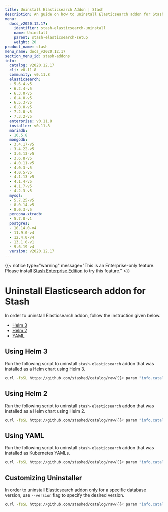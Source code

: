 ```yaml
---
title: Uninstall Elasticsearch Addon | Stash
description: An guide on how to uninstall Elasticsearch addon for Stash
menu:
  docs_v2020.12.17:
    identifier: stash-elasticsearch-uninstall
    name: Uninstall
    parent: stash-elasticsearch-setup
    weight: 20
product_name: stash
menu_name: docs_v2020.12.17
section_menu_id: stash-addons
info:
  catalog: v2020.12.17
  cli: v0.11.8
  community: v0.11.8
  elasticsearch:
  - 5.6.4-v5
  - 6.2.4-v5
  - 6.3.0-v5
  - 6.4.0-v5
  - 6.5.3-v5
  - 6.8.0-v5
  - 7.2.0-v5
  - 7.3.2-v5
  enterprise: v0.11.8
  installer: v0.11.8
  mariadb:
  - 10.5.8
  mongodb:
  - 3.4.17-v5
  - 3.4.22-v5
  - 3.6.13-v5
  - 3.6.8-v5
  - 4.0.11-v5
  - 4.0.3-v5
  - 4.0.5-v5
  - 4.1.13-v5
  - 4.1.4-v5
  - 4.1.7-v5
  - 4.2.3-v5
  mysql:
  - 5.7.25-v5
  - 8.0.14-v5
  - 8.0.3-v5
  percona-xtradb:
  - 5.7.0-v1
  postgres:
  - 10.14.0-v4
  - 11.9.0-v4
  - 12.4.0-v4
  - 13.1.0-v1
  - 9.6.19-v4
  version: v2020.12.17
---
```


{{< notice type="warning" message="This is an Enterprise-only feature. Please install [Stash Enterprise Edition](/docs/v2020.12.17/setup/install/enterprise) to try this feature." >}}

# Uninstall Elasticsearch addon for Stash

In order to uninstall Elasticsearch addon, follow the instruction given below.

<ul class="nav nav-tabs" id="installerTab" role="tablist">
  <li class="nav-item">
    <a class="nav-link active" id="helm3-tab" data-toggle="tab" href="#helm3" role="tab" aria-controls="helm3" aria-selected="true">Helm 3</a>
  </li>
  <li class="nav-item">
    <a class="nav-link" id="helm2-tab" data-toggle="tab" href="#helm2" role="tab" aria-controls="helm2" aria-selected="false">Helm 2</a>
  </li>
  <li class="nav-item">
    <a class="nav-link" id="script-tab" data-toggle="tab" href="#script" role="tab" aria-controls="script" aria-selected="false">YAML</a>
  </li>
</ul>
<div class="tab-content" id="installerTabContent">
  <div class="tab-pane fade show active" id="helm3" role="tabpanel" aria-labelledby="helm3-tab">

## Using Helm 3

Run the following script to uninstall `stash-elasticsearch` addon that was installed as a Helm chart using Helm 3.

```bash
curl -fsSL https://github.com/stashed/catalog/raw/{{< param "info.catalog" >}}/deploy/helm3.sh | bash -s -- --uninstall --catalog=stash-elasticsearch
```

</div>
<div class="tab-pane fade" id="helm2" role="tabpanel" aria-labelledby="helm2-tab">

## Using Helm 2

Run the following script to uninstall `stash-elasticsearch` addon that was installed as a Helm chart using Helm 2.

```bash
curl -fsSL https://github.com/stashed/catalog/raw/{{< param "info.catalog" >}}/deploy/helm2.sh | bash -s -- --uninstall --catalog=stash-elasticsearch
```

</div>
<div class="tab-pane fade" id="script" role="tabpanel" aria-labelledby="script-tab">

## Using YAML

Run the following script to uninstall `stash-elasticsearch` addon that was installed as Kubernetes YAMLs.

```bash
curl -fsSL https://github.com/stashed/catalog/raw/{{< param "info.catalog" >}}/deploy/script.sh | bash -s -- --uninstall --catalog=stash-elasticsearch
```

</div>
</div>

## Customizing Uninstaller

In order to uninstall Elasticsearch addon only for a specific database version, use `--version` flag to specify the desired version.

```bash
curl -fsSL https://github.com/stashed/catalog/raw/{{< param "info.catalog" >}}/deploy/helm3.sh | bash -s -- --uninstall --catalog=stash-elasticsearch --version=6.5
```
